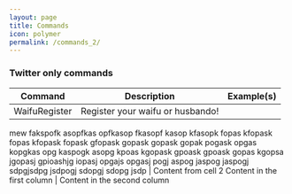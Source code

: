 ```yaml
---
layout: page
title: Commands
icon: polymer
permalink: /commands_2/
---
```


### Twitter only commands

Command | Description | Example(s)
------------ | ------------- | -------------
WaifuRegister  | Register your waifu or husbando!

 mew fakspofk asopfkas opfkasop fkasopf kasop kfasopk fopas kfopask fopas kfopask fopask gfopask gopask gopask gopak pogask opgas kopgkas opg kaspogk asopg kpoas kgopask gpoask gpoask gopas kgopsa jgopasj gpioashjg iopasj opgajs opgasj pogj aspog jaspog jaspogj sdpgjsdpg jsdpogj sdopgj sdopg jsdp | Content from cell 2
Content in the first column | Content in the second column
